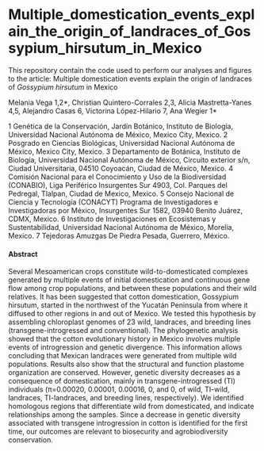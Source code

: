 # Multiple_domestication_events_explain_the_origin_of_landraces_of_Gossypium_hirsutum_in_Mexico
This repository contain the code used  to  perform  our  analyses  and  figures to the article: Multiple domestication events explain the origin of landraces of *Gossypium hirsutum* in Mexico 

Melania Vega 1,2*, Christian Quintero-Corrales 2,3, Alicia Mastretta-Yanes 4,5, Alejandro Casas 6, Victorina López-Hilario 7, Ana Wegier 1*

1 Genética de la Conservación, Jardín Botánico, Instituto de Biología, Universidad Nacional Autónoma de México, Mexico City, Mexico.
2 Posgrado en Ciencias Biológicas, Universidad Nacional Autónoma de México, Mexico City, Mexico.
3 Departamento de Botánica, Instituto de Biología, Universidad Nacional Autónoma de México, Circuito exterior s/n, Ciudad Universitaria,  04510 Coyoacán, Ciudad de México, Mexico.
4 Comisión Nacional para el Conocimiento y Uso de la Biodiversidad (CONABIO), Liga Periférico Insurgentes Sur 4903, Col. Parques del Pedregal, Tlalpan, Ciudad de Mexico, Mexico.
5 Consejo Nacional de Ciencia y Tecnología (CONACYT) Programa de Investigadores e Investigadoras por México, Insurgentes Sur 1582, 03940 Benito Juárez, CDMX, Mexico.
6 Instituto de Investigaciones en Ecosistemas y Sustentabilidad, Universidad Nacional Autónoma de México, Morelia, Mexico.
7 Tejedoras Amuzgas De Piedra Pesada, Guerrero, México.


#### Abstract
Several Mesoamerican crops constitute wild-to-domesticated complexes generated by multiple events of initial domestication and continuous gene flow among crop populations, and between these populations and their wild relatives. It has been suggested that cotton domestication, Gossypium hirsutum, started in the northwest of the Yucatán Peninsula from where it diffused to other regions in and out of Mexico. We tested this hypothesis by assembling chloroplast genomes of 23 wild, landraces, and breeding lines (transgene-introgressed and conventional). The phylogenetic analysis showed that the cotton evolutionary history in Mexico involves multiple events of introgression and genetic divergence. This information allows concluding that Mexican landraces were generated from multiple wild populations.  Results also show that the structural and function plastome organization are conserved. However, genetic diversity decreases as a consequence of domestication, mainly in transgene-introgressed (TI) individuals (π=0.00020, 0.00001, 0.00016, 0, and 0, of wild, TI-wild, landraces, TI-landraces, and breeding lines, respectively). We identified homologous regions that differentiate wild from domesticated, and indicate relationships among the samples. Since a decrease in genetic diversity associated with transgene introgression in cotton is identified for the first time, our outcomes are relevant to biosecurity and agrobiodiversity conservation.
